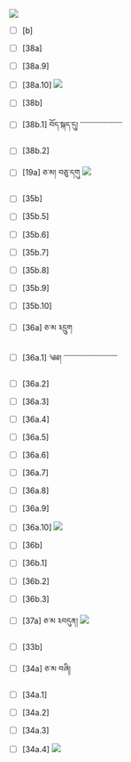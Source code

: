 ![](https://github.com/Esukhia/J018/blob/master/MRK35_SAMPLING/Ph/ph16-12.jpg)
- [ ] [b]
- [ ] [38a]
- [ ] [38a.9]
- [ ] [38a.10]
![](https://github.com/Esukhia/J018/blob/master/MRK35_SAMPLING/Ph/ph16-13.jpg)
- [ ] [38b]
- [ ] [38b.1] བོད་སྐད་དུ། ་་་་་་་་་་་་་་་་་་་་་་་་་་
- [ ] [38b.2]
- [ ] [19a] ཅ་མ། བཅུ་དགུ
![](https://github.com/Esukhia/J018/blob/master/MRK35_SAMPLING/Ph/ph16-20.jpg)
- [ ] [35b]
- [ ] [35b.5]
- [ ] [35b.6]
- [ ] [35b.7]
- [ ] [35b.8]
- [ ] [35b.9]
- [ ] [35b.10]

- [ ] [36a] ཅ་མ ༣དྲུག
- [ ] [36a.1] ༄༅། ་་་་་་་་་་་་་་་་་་་་་་་་་་་་་་་་་
- [ ] [36a.2]
- [ ] [36a.3]
- [ ] [36a.4]
- [ ] [36a.5]
- [ ] [36a.6]
- [ ] [36a.7]
- [ ] [36a.8]
- [ ] [36a.9]
- [ ] [36a.10]
![](https://github.com/Esukhia/J018/blob/master/MRK35_SAMPLING/Ph/ph16-21.jpg)
- [ ] [36b]
- [ ] [36b.1]
- [ ] [36b.2]
- [ ] [36b.3]

- [ ] [37a] ཅ་མ ༣བདུན།
![](https://github.com/Esukhia/J018/blob/master/MRK35_SAMPLING/Ph/ph16-28.jpg)
- [ ] [33b]

- [ ] [34a] ཅ་མ བཞི།
- [ ] [34a.1]
- [ ] [34a.2]
- [ ] [34a.3]
- [ ] [34a.4]
![](https://github.com/Esukhia/J018/blob/master/MRK35_SAMPLING/Ph/ph16-29.jpg)
